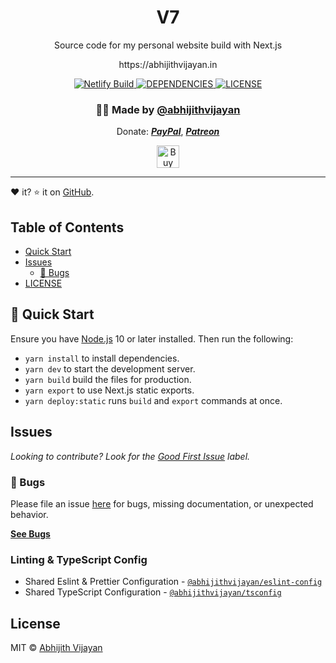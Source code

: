 <h1 align="center">V7</h1>
<p align="center">Source code for my personal website build with Next.js</p>
<p align="center">https://abhijithvijayan.in</p>
<div align="center">
  <a href="https://app.netlify.com/sites/abhijithvijayan/deploys">
    <img src="https://api.netlify.com/api/v1/badges/495cca9f-2238-4c95-9d85-53aa03062938/deploy-status" alt="Netlify Build" />
  </a>
  </a>
  <a href="https://david-dm.org/abhijithvijayan/v7">
    <img src="https://img.shields.io/david/abhijithvijayan/v7.svg?colorB=orange" alt="DEPENDENCIES" />
  </a>
  <a href="https://github.com/abhijithvijayan/v7/blob/main/license">
    <img src="https://img.shields.io/github/license/abhijithvijayan/v7.svg" alt="LICENSE" />
  </a>
</div>
<h3 align="center">🙋‍♂️ Made by <a href="https://twitter.com/_abhijithv">@abhijithvijayan</a></h3>
<p align="center">
  Donate:
  <a href="https://www.paypal.me/iamabhijithvijayan" target='_blank'><i><b>PayPal</b></i></a>,
  <a href="https://www.patreon.com/abhijithvijayan" target='_blank'><i><b>Patreon</b></i></a>
</p>
<p align="center">
  <a href='https://www.buymeacoffee.com/abhijithvijayan' target='_blank'>
    <img height='36' style='border:0px;height:36px;' src='https://bmc-cdn.nyc3.digitaloceanspaces.com/BMC-button-images/custom_images/orange_img.png' border='0' alt='Buy Me a Coffee' />
  </a>
</p>
<hr />

❤️ it? ⭐️ it on [GitHub](https://github.com/abhijithvijayan/v7/stargazers).

## Table of Contents

- [Quick Start](#🚀-quick-start)
- [Issues](#issues)
  - [🐛 Bugs](#-bugs)
- [LICENSE](#license)

## 🚀 Quick Start

Ensure you have [Node.js](https://nodejs.org) 10 or later installed. Then run the following:

- `yarn install` to install dependencies.
- `yarn dev` to start the development server.
- `yarn build` build the files for production.
- `yarn export` to use Next.js static exports.
- `yarn deploy:static` runs `build` and `export` commands at once.

## Issues

_Looking to contribute? Look for the [Good First Issue](https://github.com/abhijithvijayan/v7/issues?q=is%3Aissue+is%3Aopen+sort%3Aupdated-desc+label%3A%22good+first+issue%22)
label._

### 🐛 Bugs

Please file an issue [here](https://github.com/abhijithvijayan/v7/issues/new) for bugs, missing documentation, or unexpected behavior.

[**See Bugs**](https://github.com/abhijithvijayan/v7/issues?q=is%3Aissue+is%3Aopen+sort%3Aupdated-desc+label%3A%22type%3A+bug%22)

### Linting & TypeScript Config

- Shared Eslint & Prettier Configuration - [`@abhijithvijayan/eslint-config`](https://www.npmjs.com/package/@abhijithvijayan/eslint-config)
- Shared TypeScript Configuration - [`@abhijithvijayan/tsconfig`](https://www.npmjs.com/package/@abhijithvijayan/tsconfig)

## License

MIT © [Abhijith Vijayan](https://abhijithvijayan.in)

